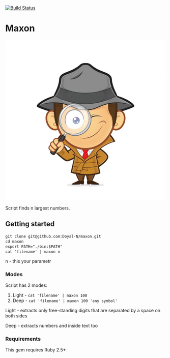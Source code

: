 [![Build Status](https://travis-ci.com/Doyal-N/maxon.svg?branch=main)](https://travis-ci.com/github/Doyal-N/maxon)

# Maxon
![поиск цифр](https://github.com/Doyal-N/maxon/raw/main/num.jpg)

Script finds n largest numbers.

## Getting started

```
git clone git@github.com:Doyal-N/maxon.git
cd maxon
export PATH="./bin:$PATH"
cat 'filename' | maxon n
```

n - this your parametr

### Modes

Script has 2 modes:

1. Light - ```cat 'filename' | maxon 100```
2. Deep - ```cat 'filename' | maxon 100 'any symbol'```

Light - extracts only free-standing digits that are separated by a space on both sides

Deep - extracts numbers and inside text too

### Requirements
This gem requires Ruby 2.5+
